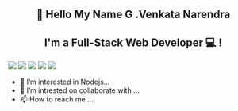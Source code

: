    <h2 align="center">
    👋  Hello My Name  G .Venkata Narendra
  </h2> 
  <h2 align="center">
    I'm a Full-Stack Web Developer 💻 !
   </h2> 
 
  <span>
    <img src="https://img.shields.io/badge/javascript-%23323330.svg?style=for-the-badge&logo=javascript&logoColor=%23F7DF1E">
    <img src="https://img.shields.io/badge/react-%2320232a.svg?style=for-the-badge&logo=react&logoColor=%2361DAFB">
    <img src="https://img.shields.io/badge/node.js-6DA55F?style=for-the-badge&logo=node.js&logoColor=white">
    <img src="https://img.shields.io/badge/express.js-%23404d59.svg?style=for-the-badge&logo=express&logoColor=%2361DAFB">
    <img src="https://img.shields.io/badge/MongoDB-%234ea94b.svg?style=for-the-badge&logo=mongodb&logoColor=white">
  </span>
 <ul align=”center”>
  <li>👀 I’m interested in Nodejs...</li>
  <li>💞️ I’m intrested on collaborate with ...</li>
  <li>📫 How to reach me ...</li>
 <ul>


<!---
GVenkat-136/GVenkat-136 is a ✨ special ✨ repository because its `README.md` (this file) appears on your GitHub profile.
You can click the Preview link to take a look at your changes.
--->
